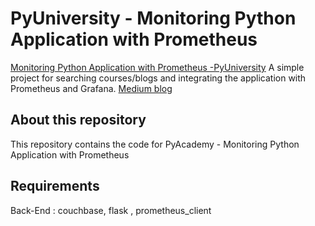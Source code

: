# PyUniversity - Monitoring Python Application with Prometheus

[Monitoring Python Application with Prometheus -PyUniversity](https://medium.com/@ashishmj/mastering-elk-with-python-18ab455e8e05) A simple project for searching courses/blogs and integrating the application with Prometheus and Grafana.
[Medium blog](https://medium.com/@ashishmj/mastering-elk-with-python-18ab455e8e05)

## About this repository

This repository contains the code for PyAcademy - Monitoring Python Application with Prometheus

## Requirements
                                                                                
Back-End :  couchbase, flask , prometheus_client
